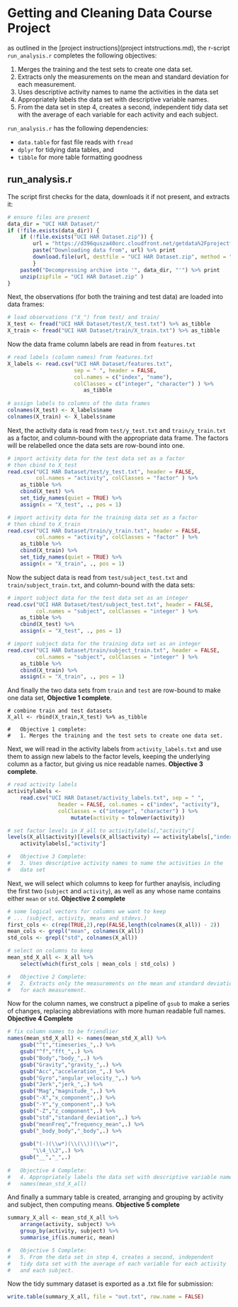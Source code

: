 # Getting and Cleaning Data Course Project

as outlined in the [project instructions](project intstructions.md), the r-script `run_analysis.r` completes the following objectives:

1. Merges the training and the test sets to create one data set.
2. Extracts only the measurements on the mean and standard deviation 
for each measurement.
3. Uses descriptive activity names to name the activities in the 
data set
4. Appropriately labels the data set with descriptive variable names.
5. From the data set in step 4, creates a second, independent 
tidy data set with the average of each variable for each activity 
and each subject.

`run_analysis.r` has the following dependencies:

+ `data.table` for fast file reads with `fread`
+ `dplyr` for tidying data tables, and 
+ `tibble` for more table formatting goodness

## run_analysis.r

The script first checks for the data, downloads it if not present, and extracts it:

```r
# ensure files are present
data_dir = "UCI HAR Dataset/"
if (!file.exists(data_dir)) {
    if (!file.exists("UCI HAR Dataset.zip")) {
        url = "https://d396qusza40orc.cloudfront.net/getdata%2Fprojectfiles%2FUCI%20HAR%20Dataset.zip"
        paste("Downloading data from", url) %>% print
        download.file(url, destfile = "UCI HAR Dataset.zip", method = "curl")
        }
    paste0("Decompressing archive into '", data_dir, "'") %>% print
    unzip(zipfile = "UCI HAR Dataset.zip" )
}
```

Next, the observations (for both the training and test data) are loaded into data frames:

```r
# load observations ("X_") from test/ and train/
X_test <- fread("UCI HAR Dataset/test/X_test.txt") %>% as_tibble
X_train <- fread("UCI HAR Dataset/train/X_train.txt") %>% as_tibble
```

Now the data frame column labels are read in from `features.txt`

```r
# read labels (column names) from features.txt
X_labels <- read.csv("UCI HAR Dataset/features.txt", 
                     sep = " ", header = FALSE,
                     col.names = c("index", "name"),
                     colClasses = c("integer", "character") ) %>%
                        as_tibble
                        
# assign labels to columns of the data frames
colnames(X_test) <- X_labels$name
colnames(X_train) <- X_labels$name
```

Next, the activity data is read from `test/y_test.txt` and `train/y_train.txt` as a factor, and column-bound with the appropriate data frame. The factors will be relabelled once the data sets are row-bound into one.

```r
# import activity data for the test data set as a factor
# then cbind to X_test
read.csv("UCI HAR Dataset/test/y_test.txt", header = FALSE, 
         col.names = "activity", colClasses = "factor" ) %>%
    as_tibble %>%
    cbind(X_test) %>%
    set_tidy_names(quiet = TRUE) %>%
    assign(x = "X_test", ., pos = 1)

# import activity data for the training data set as a factor
# then cbind to X_train
read.csv("UCI HAR Dataset/train/y_train.txt", header = FALSE, 
         col.names = "activity", colClasses = "factor" ) %>%
    as_tibble %>%
    cbind(X_train) %>%
    set_tidy_names(quiet = TRUE) %>%
    assign(x = "X_train", ., pos = 1)
```

Now the subject data is read from `test/subject_test.txt` and `train/subject_train.txt`, and column-bound with the data sets:

```r
# import subject data for the test data set as an integer
read.csv("UCI HAR Dataset/test/subject_test.txt", header = FALSE, 
         col.names = "subject", colClasses = "integer" ) %>%
    as_tibble %>%
    cbind(X_test) %>%
    assign(x = "X_test", ., pos = 1)

# import subject data for the training data set as an integer
read.csv("UCI HAR Dataset/train/subject_train.txt", header = FALSE, 
         col.names = "subject", colClasses = "integer" ) %>%
    as_tibble %>%
    cbind(X_train) %>%
    assign(x = "X_train", ., pos = 1)
```

And finally the two data sets from `train` and `test` are row-bound to make one data set, **Objective 1 complete**. 

```
# combine train and test datasets
X_all <- rbind(X_train,X_test) %>% as_tibble

#   Objective 1 complete:
#   1. Merges the training and the test sets to create one data set.
```

Next, we will read in the activity labels from `activity_labels.txt` and use them to assign new labels to the factor levels, keeping the underlying column as a factor, but giving us nice readable names. **Objective 3 complete**.

```r
# read activity labels
activitylabels <- 
    read.csv("UCI HAR Dataset/activity_labels.txt", sep = " ", 
                header = FALSE, col.names = c("index", "activity"),
                colClasses = c("integer", "character") ) %>%
                    mutate(activity = tolower(activity))

# set factor levels in X_all to activitylabels[,"activity"]
levels(X_all$activity)[levels(X_all$activity) == activitylabels[,"index"]] <- 
    activitylabels[,"activity"]

#   Objective 3 Complete:
#   3. Uses descriptive activity names to name the activities in the 
#   data set
```

Next, we will select which columns to keep for further anaylsis, including the first two (`subject` and `activity`), as well as any whose name contains either `mean` or `std`. **Objective 2 complete**

```r
# some logical vectors for columns we want to keep 
# ... (subject, activity, means and stdevs.)
first_cols <- c(rep(TRUE,2),rep(FALSE,length(colnames(X_all)) - 2))
mean_cols <- grepl("mean", colnames(X_all))
std_cols <- grepl("std", colnames(X_all))

# select on columns to keep
mean_std_X_all <- X_all %>%
    select(which(first_cols | mean_cols | std_cols) )

#   Objective 2 Complete:
#   2. Extracts only the measurements on the mean and standard deviation 
#   for each measurement.
```

Now for the column names, we construct a pipeline of `gsub` to make a series of changes, replacing abbreviations with more human readable full names. **Objective 4 Complete**

```r
# fix column names to be friendlier
names(mean_std_X_all) <- names(mean_std_X_all) %>%
    gsub("^t","timeseries_",.) %>%
    gsub("^f","fft_",.) %>%
    gsub("Body","body_",.) %>%
    gsub("Gravity","gravity_",.) %>%
    gsub("Acc","acceleration_",.) %>%
    gsub("Gyro","angular_velocity_",.) %>%
    gsub("Jerk","jerk_",.) %>%
    gsub("Mag","magnitude_",.) %>%
    gsub("-X","x_component",.) %>%
    gsub("-Y","y_component",.) %>%
    gsub("-Z","z_component",.) %>%
    gsub("std","standard_deviation",.) %>%
    gsub("meanFreq","frequency_mean",.) %>%
    gsub("_body_body","_body",.) %>%
    
    gsub("(-)(\\w*)(\\(\\))(\\w*)",
        "\\4_\\2",.) %>%
    gsub("__","_",.)
    
#   Objective 4 Complete:
#   4. Appropriately labels the data set with descriptive variable names.
#   names(mean_std_X_all)
```

And finally a summary table is created, arranging and grouping by activity and subject, then computing means. **Objective 5 complete**

```r
summary_X_all <- mean_std_X_all %>%
    arrange(activity, subject) %>%
    group_by(activity, subject) %>%
    summarise_if(is.numeric, mean)

#   Objective 5 Complete:
#   5. From the data set in step 4, creates a second, independent 
#   tidy data set with the average of each variable for each activity 
#   and each subject.
```

Now the tidy summary dataset is exported as a .txt file for submission:

```r
write.table(summary_X_all, file = "out.txt", row.name = FALSE)
```